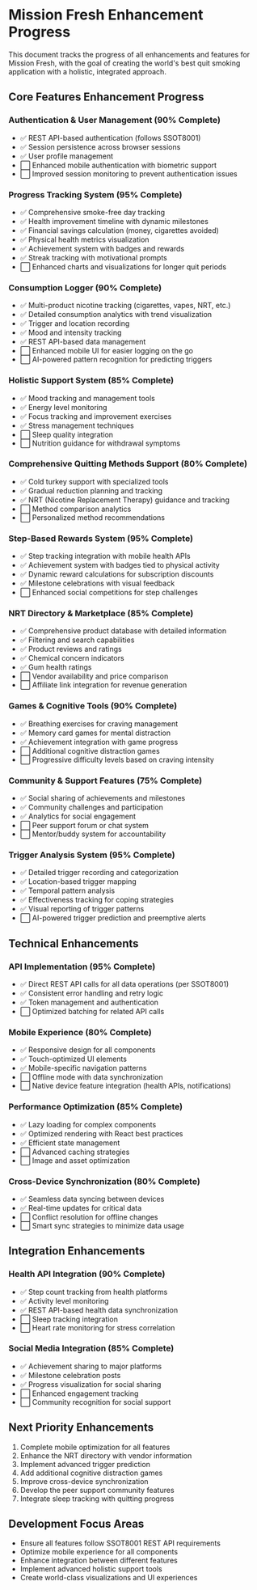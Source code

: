 # Mission Fresh Enhancement Progress

This document tracks the progress of all enhancements and features for Mission Fresh, with the goal of creating the world's best quit smoking application with a holistic, integrated approach.

## Core Features Enhancement Progress

### Authentication & User Management (90% Complete)
- ✅ REST API-based authentication (follows SSOT8001)
- ✅ Session persistence across browser sessions
- ✅ User profile management
- ⬜ Enhanced mobile authentication with biometric support 
- ⬜ Improved session monitoring to prevent authentication issues

### Progress Tracking System (95% Complete)
- ✅ Comprehensive smoke-free day tracking
- ✅ Health improvement timeline with dynamic milestones
- ✅ Financial savings calculation (money, cigarettes avoided)
- ✅ Physical health metrics visualization
- ✅ Achievement system with badges and rewards
- ✅ Streak tracking with motivational prompts
- ⬜ Enhanced charts and visualizations for longer quit periods

### Consumption Logger (90% Complete)
- ✅ Multi-product nicotine tracking (cigarettes, vapes, NRT, etc.)
- ✅ Detailed consumption analytics with trend visualization
- ✅ Trigger and location recording
- ✅ Mood and intensity tracking
- ✅ REST API-based data management
- ⬜ Enhanced mobile UI for easier logging on the go
- ⬜ AI-powered pattern recognition for predicting triggers

### Holistic Support System (85% Complete)
- ✅ Mood tracking and management tools
- ✅ Energy level monitoring
- ✅ Focus tracking and improvement exercises
- ✅ Stress management techniques
- ⬜ Sleep quality integration
- ⬜ Nutrition guidance for withdrawal symptoms

### Comprehensive Quitting Methods Support (80% Complete)
- ✅ Cold turkey support with specialized tools
- ✅ Gradual reduction planning and tracking
- ✅ NRT (Nicotine Replacement Therapy) guidance and tracking
- ⬜ Method comparison analytics
- ⬜ Personalized method recommendations

### Step-Based Rewards System (95% Complete)
- ✅ Step tracking integration with mobile health APIs
- ✅ Achievement system with badges tied to physical activity
- ✅ Dynamic reward calculations for subscription discounts
- ✅ Milestone celebrations with visual feedback
- ⬜ Enhanced social competitions for step challenges

### NRT Directory & Marketplace (85% Complete)
- ✅ Comprehensive product database with detailed information
- ✅ Filtering and search capabilities
- ✅ Product reviews and ratings
- ✅ Chemical concern indicators
- ✅ Gum health ratings
- ⬜ Vendor availability and price comparison
- ⬜ Affiliate link integration for revenue generation

### Games & Cognitive Tools (90% Complete)
- ✅ Breathing exercises for craving management
- ✅ Memory card games for mental distraction
- ✅ Achievement integration with game progress
- ⬜ Additional cognitive distraction games
- ⬜ Progressive difficulty levels based on craving intensity

### Community & Support Features (75% Complete)
- ✅ Social sharing of achievements and milestones
- ✅ Community challenges and participation
- ✅ Analytics for social engagement
- ⬜ Peer support forum or chat system
- ⬜ Mentor/buddy system for accountability

### Trigger Analysis System (95% Complete)
- ✅ Detailed trigger recording and categorization
- ✅ Location-based trigger mapping
- ✅ Temporal pattern analysis
- ✅ Effectiveness tracking for coping strategies
- ✅ Visual reporting of trigger patterns
- ⬜ AI-powered trigger prediction and preemptive alerts

## Technical Enhancements

### API Implementation (95% Complete)
- ✅ Direct REST API calls for all data operations (per SSOT8001)
- ✅ Consistent error handling and retry logic
- ✅ Token management and authentication
- ⬜ Optimized batching for related API calls

### Mobile Experience (80% Complete)
- ✅ Responsive design for all components
- ✅ Touch-optimized UI elements
- ✅ Mobile-specific navigation patterns
- ⬜ Offline mode with data synchronization
- ⬜ Native device feature integration (health APIs, notifications)

### Performance Optimization (85% Complete)
- ✅ Lazy loading for complex components
- ✅ Optimized rendering with React best practices
- ✅ Efficient state management
- ⬜ Advanced caching strategies
- ⬜ Image and asset optimization

### Cross-Device Synchronization (80% Complete)
- ✅ Seamless data syncing between devices
- ✅ Real-time updates for critical data
- ⬜ Conflict resolution for offline changes
- ⬜ Smart sync strategies to minimize data usage

## Integration Enhancements

### Health API Integration (90% Complete)
- ✅ Step count tracking from health platforms
- ✅ Activity level monitoring
- ✅ REST API-based health data synchronization
- ⬜ Sleep tracking integration
- ⬜ Heart rate monitoring for stress correlation

### Social Media Integration (85% Complete)
- ✅ Achievement sharing to major platforms
- ✅ Milestone celebration posts
- ✅ Progress visualization for social sharing
- ⬜ Enhanced engagement tracking
- ⬜ Community recognition for social support

## Next Priority Enhancements

1. Complete mobile optimization for all features
2. Enhance the NRT directory with vendor information
3. Implement advanced trigger prediction
4. Add additional cognitive distraction games
5. Improve cross-device synchronization
6. Develop the peer support community features
7. Integrate sleep tracking with quitting progress

## Development Focus Areas

- Ensure all features follow SSOT8001 REST API requirements
- Optimize mobile experience for all components
- Enhance integration between different features
- Implement advanced holistic support tools
- Create world-class visualizations and UI experiences 